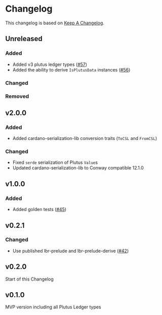 <!-- markdownlint-disable MD024 -->
# Changelog

This changelog is based on [Keep A
Changelog](https://keepachangelog.com/en/1.1.0).

## Unreleased

### Added

- Added v3 plutus ledger types ([#57](https://github.com/mlabs-haskell/plutus-ledger-api-rust/pull/57))
- Added the ability to derive `IsPlutusData` instances ([#56](https://github.com/mlabs-haskell/plutus-ledger-api-rust/pull/56))

### Changed

### Removed

## v2.0.0

### Added

- Added cardano-serialization-lib conversion traits (`ToCSL` and `FromCSL`)

### Changed

- Fixed `serde` serialization of Plutus `Value`s
- Updated cardano-serialization-lib to Conway compatible 12.1.0

## v1.0.0

### Added

- Added golden tests ([#45](https://github.com/mlabs-haskell/plutus-ledger-api-rust/pull/45))

## v0.2.1

### Changed

- Use published lbr-prelude and lbr-prelude-derive ([#42](https://github.com/mlabs-haskell/plutus-ledger-api-rust/pull/42))

## v0.2.0

Start of this Changelog

## v0.1.0

MVP version including all Plutus Ledger types
